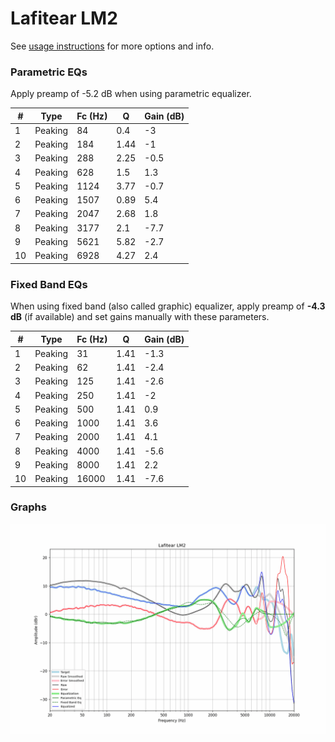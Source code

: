 # Lafitear LM2
See [usage instructions](https://github.com/jaakkopasanen/AutoEq#usage) for more options and info.

### Parametric EQs
Apply preamp of -5.2 dB when using parametric equalizer.

|   # | Type    |   Fc (Hz) |    Q |   Gain (dB) |
|-----|---------|-----------|------|-------------|
|   1 | Peaking |        84 | 0.4  |        -3   |
|   2 | Peaking |       184 | 1.44 |        -1   |
|   3 | Peaking |       288 | 2.25 |        -0.5 |
|   4 | Peaking |       628 | 1.5  |         1.3 |
|   5 | Peaking |      1124 | 3.77 |        -0.7 |
|   6 | Peaking |      1507 | 0.89 |         5.4 |
|   7 | Peaking |      2047 | 2.68 |         1.8 |
|   8 | Peaking |      3177 | 2.1  |        -7.7 |
|   9 | Peaking |      5621 | 5.82 |        -2.7 |
|  10 | Peaking |      6928 | 4.27 |         2.4 |

### Fixed Band EQs
When using fixed band (also called graphic) equalizer, apply preamp of **-4.3 dB** (if available) and set gains manually with these parameters.

|   # | Type    |   Fc (Hz) |    Q |   Gain (dB) |
|-----|---------|-----------|------|-------------|
|   1 | Peaking |        31 | 1.41 |        -1.3 |
|   2 | Peaking |        62 | 1.41 |        -2.4 |
|   3 | Peaking |       125 | 1.41 |        -2.6 |
|   4 | Peaking |       250 | 1.41 |        -2   |
|   5 | Peaking |       500 | 1.41 |         0.9 |
|   6 | Peaking |      1000 | 1.41 |         3.6 |
|   7 | Peaking |      2000 | 1.41 |         4.1 |
|   8 | Peaking |      4000 | 1.41 |        -5.6 |
|   9 | Peaking |      8000 | 1.41 |         2.2 |
|  10 | Peaking |     16000 | 1.41 |        -7.6 |

### Graphs
![](./Lafitear%20LM2.png)
